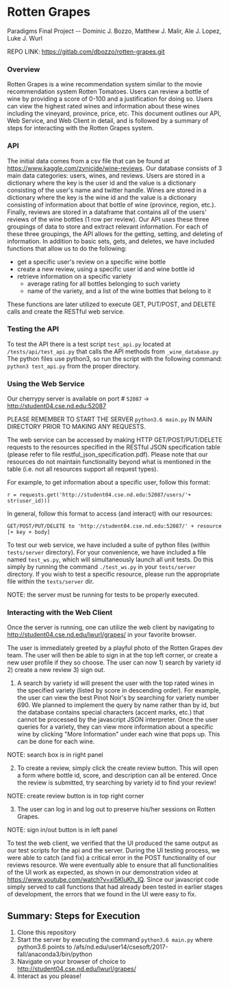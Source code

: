 # Rotten Grapes

Paradigms Final Project --
Dominic J. Bozzo, Matthew J. Malir, Ale J. Lopez, Luke J. Wurl

REPO LINK: https://gitlab.com/dbozzo/rotten-grapes.git

### Overview
Rotten Grapes is a wine recommendation system similar to the movie recommendation system Rotten Tomatoes.
Users can review a bottle of wine by providing a score of 0-100 and a justification for doing so.
Users can view the highest rated wines and information about these wines including the vineyard, province, price, etc.
This document outlines our API, Web Service, and Web Client in detail, and is followed by a summary of steps for interacting with the Rotten Grapes system.

### API
The initial data comes from a csv file that can be found at https://www.kaggle.com/zynicide/wine-reviews.
Our database consists of 3 main data categories: users, wines, and reviews.
Users are stored in a dictionary where the key is the user id and the value is a dictionary consisting of the user's name and twitter handle.
Wines are stored in a dictionary where the key is the wine id and the value is a dictionary consisting of information about that bottle of wine (province, region, etc.).
Finally, reviews are stored in a dataframe that contains all of the users' reviews of the wine bottles (1 row per review).
Our API uses these three groupings of data to store and extract relevant information.
For each of these three groupings, the API allows for the getting, setting, and deleting of information.
In addition to basic sets, gets, and deletes, we have included functions that allow us to do the following:
- get a specific user's review on a specific wine bottle
- create a new review, using a specific user id and wine bottle id
- retrieve information on a specific variety
    - average rating for all bottles belonging to such variety
    - name of the variety, and a list of the wine bottles that belong to it


These functions are later utilized to execute GET, PUT/POST, and DELETE calls and create the RESTful web service.

### Testing the API
To test the API there is a test script `test_api.py` located at `/tests/api/test_api.py` that calls the API methods from `_wine_database.py`
The python files use python3, so run the script with the following command: `python3 test_api.py` from the proper directory.


### Using the Web Service
Our cherrypy server is available on port # `52087` -> http://student04.cse.nd.edu:52087

PLEASE REMEMBER TO START THE SERVER `python3.6 main.py` IN MAIN DIRECTORY PRIOR TO MAKING ANY REQUESTS.

The web service can be accessed by making HTTP GET/POST/PUT/DELETE requests to the resources specified in the
RESTful JSON specification table (please refer to file restful_json_specification.pdf). 
Please note that our resources do not maintain functionality beyond what is
mentioned in the table (i.e. not all resources support all request types).

For example, to get information about a specific user, follow this format:

    r = requests.get('http://student04.cse.nd.edu:52087/users/'+ str(user_id)))

In general, follow this format to access (and interact) with our resources:

    GET/POST/PUT/DELETE to 'http://student04.cse.nd.edu:52087/' + resource [+ key + body]

To test our web service, we have included a suite of python files (within `tests/server` directory). For your
convenience, we have included a file named `test_ws.py`, which will simultaneously launch all unit tests. Do this
simply by running the command `./test_ws.py` in your `tests/server` directory. 
If you wish to test a specific resource, please run the appropriate file within the `tests/server` dir.

NOTE: the server must be running for tests to be properly executed.


### Interacting with the Web Client
Once the server is running, one can utilize the web client by navigating to http://student04.cse.nd.edu/lwurl/grapes/ in your favorite browser.

The user is immediately greeted by a playful photo of the Rotten Grapes dev team. 
The user will then be able to sign in at the top left corner, or create a new user profile if they so choose. 
The user can now 1) search by variety id 2) create a new review 3) sign out. 

1) A search by variety id will present the user with the top rated wines in the specified variety (listed by score in descending order). 
For example, the user can view the best Pinot Noir's by searching for variety number 690. We planned to implement the query by name rather than by id, but
the database contains special characters (accent marks, etc.) that cannot be processed by the javascript JSON interpreter.
Once the user queries for a variety, they can view more information about a specific wine by clicking "More Information" under each wine that pops up. This can be done for each wine.

NOTE: search box is in right panel

2) To create a review, simply click the create review button. This will open a form where bottle id, score, and description can all be entered.
Once the review is submitted, try searching by variety id to find your review!

NOTE: create review button is in top right corner

3) The user can log in and log out to preserve his/her sessions on Rotten Grapes.

NOTE: sign in/out button is in left panel

To test the web client, we verified that the UI produced the same output as our test scripts for the api and the server. 
During the UI testing process, we were able to catch (and fix) a critical error in the POST functionality of our reviews resource. 
We were eventually able to ensure that all functionalities of the UI work as expected, as shown in our demonstration video at https://www.youtube.com/watch?v=xi5KluKh_IQ. 
Since our javascript code simply served to call functions that had already been tested in earlier stages of development, 
the errors that we found in the UI were easy to fix.


## Summary: Steps for Execution
1. Clone this repository
2. Start the server by executing the command `python3.6 main.py` where python3.6 points to /afs/nd.edu/user14/csesoft/2017-fall/anaconda3/bin/python
3. Navigate on your browser of choice to http://student04.cse.nd.edu/lwurl/grapes/
4. Interact as you please! 

